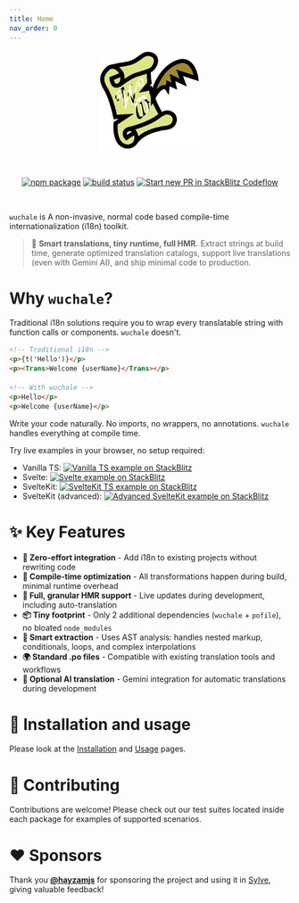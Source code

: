 ```yaml
---
title: Home
nav_order: 0
---
```


<p align="center">
    <img width="180" src="https://raw.githubusercontent.com/K1DV5/wuchale/main/images/logo.svg" alt="Vite logo">
</p>
<br/>
<p align="center">
  <a href="https://npmjs.com/package/wuchale"><img src="https://img.shields.io/npm/v/wuchale.svg" alt="npm package"></a>
  <a href="https://github.com/K1DV5/wuchale/actions/workflows/node.js.yml"><img src="https://github.com/K1DV5/wuchale/actions/workflows/node.js.yml/badge.svg?branch=main" alt="build status"></a>
  <a href="https://pr.new/K1DV5/wuchale"><img src="https://developer.stackblitz.com/img/start_pr_dark_small.svg" alt="Start new PR in StackBlitz Codeflow"></a>
</p>
<br/>

`wuchale` is A non-invasive, normal code based compile-time internationalization (i18n) toolkit.

> 🎯 **Smart translations, tiny runtime, full HMR.** Extract strings at build
> time, generate optimized translation catalogs, support live translations
> (even with Gemini AI), and ship minimal code to production.

# Why `wuchale`?

Traditional i18n solutions require you to wrap every translatable string with
function calls or components. `wuchale` doesn't.

```html
<!-- Traditional i18n -->
<p>{t('Hello')}</p>
<p><Trans>Welcome {userName}</Trans></p>

<!-- With wuchale -->
<p>Hello</p>
<p>Welcome {userName}</p>
```

Write your code naturally. No imports, no wrappers, no annotations.
`wuchale` handles everything at compile time.

Try live examples in your browser, no setup required:

- Vanilla TS: [![Vanilla TS example on StackBlitz](https://img.shields.io/badge/StackBlitz-Demo-blue?logo=stackblitz)](https://stackblitz.com/github/wuchalejs/examples/tree/main/vanilla?file=wuchale.config.js)
- Svelte: [![Svelte example on StackBlitz](https://img.shields.io/badge/StackBlitz-Demo-blue?logo=stackblitz)](https://stackblitz.com/github/wuchalejs/examples/tree/main/svelte?file=wuchale.config.js)
- SvelteKit: [![SvelteKit TS example on StackBlitz](https://img.shields.io/badge/StackBlitz-Demo-blue?logo=stackblitz)](https://stackblitz.com/github/wuchalejs/examples/tree/main/sveltekit?file=wuchale.config.js)
- SvelteKit (advanced): [![Advanced SvelteKit example on StackBlitz](https://img.shields.io/badge/StackBlitz-Demo-blue?logo=stackblitz)](https://stackblitz.com/github/wuchalejs/examples/tree/main/sveltekit-advanced?file=wuchale.config.js)

# ✨ Key Features

- **🔧 Zero-effort integration** - Add i18n to existing projects without rewriting code
- **🚀 Compile-time optimization** - All transformations happen during build, minimal runtime overhead
- **🔄 Full, granular HMR support** - Live updates during development, including auto-translation
- **📦 Tiny footprint** - Only 2 additional dependencies (`wuchale` + `pofile`), no bloated `node_modules`
- **🎯 Smart extraction** - Uses AST analysis: handles nested markup, conditionals, loops, and complex interpolations
- **🌍 Standard .po files** - Compatible with existing translation tools and workflows
- **🤖 Optional AI translation** - Gemini integration for automatic translations during development

# 🚀 Installation and usage

Please look at the [Installation](./installation) and [Usage](./usage) pages.

# 🤝 Contributing

Contributions are welcome! Please check out our test suites located inside each package for examples of supported scenarios.

# ❤️ Sponsors

Thank you **[@hayzamjs](https://github.com/hayzamjs)** for sponsoring the
project and using it in [Sylve](https://github.com/AlchemillaHQ/Sylve), giving
valuable feedback!
